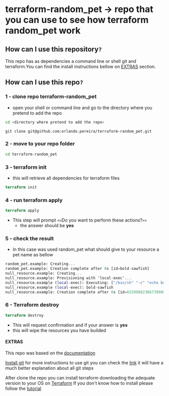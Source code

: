 # terraform-random_pet ->  repo that you can use to see how terraform random_pet work

## How can I use this repository`?`

This repo has as dependencies a command line or shell git and terraform.You can find the install instructions bellow on [EXTRAS](#extras) section.

## How can I use this repo`?`

### 1 - clone repo terraform-random_pet

- open your shell or command line and go to the directory where you pretend to add the repo

```bash
cd <directory where pretend to add the repo>
```

```git
git clone git@github.com:orlando.pereira/terraform-random_pet.git
```

### 2 - move to your repo folder

```bash
cd terraform-random_pet
```

### 3 - terraform init

- this will retrieve all dependencies for terraform files

```terraform
terraform init
```

### 4 - run terraform apply

```terraform
terraform apply
```

- This step will prompt `<<`Do you want to perform these actions?`>>`
  - the answer should be **yes**

### 5 - check the result

- In this case was used random_pet what should give to your resource a pet name as bellow

```terraform
random_pet.example: Creating...
random_pet.example: Creation complete after 0s [id=bold-sawfish]
null_resource.example: Creating...
null_resource.example: Provisioning with 'local-exec'...
null_resource.example (local-exec): Executing: ["/bin/sh" "-c" "echo bold-sawfish"]
null_resource.example (local-exec): bold-sawfish
null_resource.example: Creation complete after 0s [id=8329988238673998984]
```

### 6 - Terraform destroy

```terraform
terraform destroy
```

- This will request confirmation and if your answer is **yes**
- this will wipe the resources you have builded
  
#### EXTRAS

This repo was based on the [documentation](https://www.terraform.io/docs/providers/random/r/pet.html)

[Install git](https://gist.github.com/derhuerst/1b15ff4652a867391f03#file-intro-md)
for more instructions to use git you can check the [link](https://rogerdudler.github.io/git-guide/) it will have a much better explanation about all git steps

After clone the repo you can install terraform downloading the adequate version to your OS on [Terraform](https://www.terraform.io/downloads.html)
If you don't know how to install please follow the [tutorial](https://learn.hashicorp.com/terraform/getting-started/install.html)
